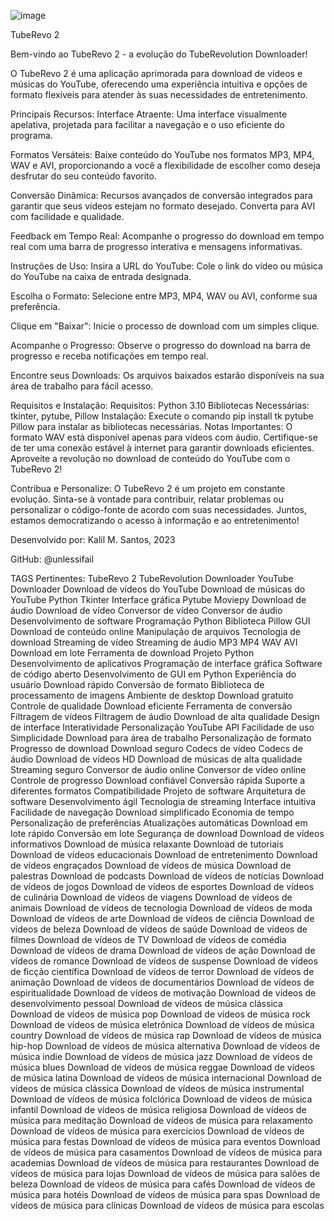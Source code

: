 ![image](https://github.com/unlessifail/TubeRevo2/assets/34076730/3b4b9222-d900-4e0b-b477-7af74cf4592e)

TubeRevo 2

Bem-vindo ao TubeRevo 2 - a evolução do TubeRevolution Downloader!

O TubeRevo 2 é uma aplicação aprimorada para download de vídeos e músicas do YouTube, oferecendo uma experiência intuitiva e opções de formato flexíveis para atender às suas necessidades de entretenimento.

Principais Recursos:
Interface Atraente: Uma interface visualmente apelativa, projetada para facilitar a navegação e o uso eficiente do programa.

Formatos Versáteis: Baixe conteúdo do YouTube nos formatos MP3, MP4, WAV e AVI, proporcionando a você a flexibilidade de escolher como deseja desfrutar do seu conteúdo favorito.

Conversão Dinâmica: Recursos avançados de conversão integrados para garantir que seus vídeos estejam no formato desejado. Converta para AVI com facilidade e qualidade.

Feedback em Tempo Real: Acompanhe o progresso do download em tempo real com uma barra de progresso interativa e mensagens informativas.

Instruções de Uso:
Insira a URL do YouTube: Cole o link do vídeo ou música do YouTube na caixa de entrada designada.

Escolha o Formato: Selecione entre MP3, MP4, WAV ou AVI, conforme sua preferência.

Clique em "Baixar": Inicie o processo de download com um simples clique.

Acompanhe o Progresso: Observe o progresso do download na barra de progresso e receba notificações em tempo real.

Encontre seus Downloads: Os arquivos baixados estarão disponíveis na sua área de trabalho para fácil acesso.

Requisitos e Instalação:
Requisitos: Python 3.10
Bibliotecas Necessárias: tkinter, pytube, Pillow
Instalação: Execute o comando pip install tk pytube Pillow para instalar as bibliotecas necessárias.
Notas Importantes:
O formato WAV está disponível apenas para vídeos com áudio.
Certifique-se de ter uma conexão estável à internet para garantir downloads eficientes.
Aproveite a revolução no download de conteúdo do YouTube com o TubeRevo 2!

Contribua e Personalize:
O TubeRevo 2 é um projeto em constante evolução. Sinta-se à vontade para contribuir, relatar problemas ou personalizar o código-fonte de acordo com suas necessidades. Juntos, estamos democratizando o acesso à informação e ao entretenimento!

Desenvolvido por: Kalil M. Santos, 2023

GitHub: @unlessifail

TAGS Pertinentes:
TubeRevo 2
TubeRevolution Downloader
YouTube Downloader
Download de vídeos do YouTube
Download de músicas do YouTube
Python
Tkinter
Interface gráfica
Pytube
Moviepy
Download de áudio
Download de vídeo
Conversor de vídeo
Conversor de áudio
Desenvolvimento de software
Programação Python
Biblioteca Pillow
GUI
Download de conteúdo online
Manipulação de arquivos
Tecnologia de download
Streaming de vídeo
Streaming de áudio
MP3
MP4
WAV
AVI
Download em lote
Ferramenta de download
Projeto Python
Desenvolvimento de aplicativos
Programação de interface gráfica
Software de código aberto
Desenvolvimento de GUI em Python
Experiência do usuário
Download rápido
Conversão de formato
Biblioteca de processamento de imagens
Ambiente de desktop
Download gratuito
Controle de qualidade
Download eficiente
Ferramenta de conversão
Filtragem de vídeos
Filtragem de áudio
Download de alta qualidade
Design de interface
Interatividade
Personalização
YouTube API
Facilidade de uso
Simplicidade
Download para área de trabalho
Personalização de formato
Progresso de download
Download seguro
Codecs de vídeo
Codecs de áudio
Download de vídeos HD
Download de músicas de alta qualidade
Streaming seguro
Conversor de áudio online
Conversor de vídeo online
Controle de progresso
Download confiável
Conversão rápida
Suporte a diferentes formatos
Compatibilidade
Projeto de software
Arquitetura de software
Desenvolvimento ágil
Tecnologia de streaming
Interface intuitiva
Facilidade de navegação
Download simplificado
Economia de tempo
Personalização de preferências
Atualizações automáticas
Download em lote rápido
Conversão em lote
Segurança de download
Download de vídeos informativos
Download de música relaxante
Download de tutoriais
Download de vídeos educacionais
Download de entretenimento
Download de vídeos engraçados
Download de vídeos de música
Download de palestras
Download de podcasts
Download de vídeos de notícias
Download de vídeos de jogos
Download de vídeos de esportes
Download de vídeos de culinária
Download de vídeos de viagens
Download de vídeos de animais
Download de vídeos de tecnologia
Download de vídeos de moda
Download de vídeos de arte
Download de vídeos de ciência
Download de vídeos de beleza
Download de vídeos de saúde
Download de vídeos de filmes
Download de vídeos de TV
Download de vídeos de comédia
Download de vídeos de drama
Download de vídeos de ação
Download de vídeos de romance
Download de vídeos de suspense
Download de vídeos de ficção científica
Download de vídeos de terror
Download de vídeos de animação
Download de vídeos de documentários
Download de vídeos de espiritualidade
Download de vídeos de motivação
Download de vídeos de desenvolvimento pessoal
Download de vídeos de música clássica
Download de vídeos de música pop
Download de vídeos de música rock
Download de vídeos de música eletrônica
Download de vídeos de música country
Download de vídeos de música rap
Download de vídeos de música hip-hop
Download de vídeos de música alternativa
Download de vídeos de música indie
Download de vídeos de música jazz
Download de vídeos de música blues
Download de vídeos de música reggae
Download de vídeos de música latina
Download de vídeos de música internacional
Download de vídeos de música clássica
Download de vídeos de música instrumental
Download de vídeos de música folclórica
Download de vídeos de música infantil
Download de vídeos de música religiosa
Download de vídeos de música para meditação
Download de vídeos de música para relaxamento
Download de vídeos de música para exercícios
Download de vídeos de música para festas
Download de vídeos de música para eventos
Download de vídeos de música para casamentos
Download de vídeos de música para academias
Download de vídeos de música para restaurantes
Download de vídeos de música para lojas
Download de vídeos de música para salões de beleza
Download de vídeos de música para cafés
Download de vídeos de música para hotéis
Download de vídeos de música para spas
Download de vídeos de música para clínicas
Download de vídeos de música para escolas
